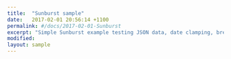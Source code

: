 ```yaml
---
title:  "Sunburst sample"
date:   2017-02-01 20:56:14 +1100
permalink: #/docs/2017-02-01-Sunburst
excerpt: "Simple Sunburst example testing JSON data, date clamping, bread crumb trail, 3 column page layout"
modified:
layout: sample
---
```

<div>
      <link rel="stylesheet" type="text/css" href="20170201_Sunburst/sequences.css"/>
      <script src="//d3js.org/d3.v4.min.js"></script>
    <div id="sequence"></div>
    <div class="colmask blogstyle">
        <div class="colmid">
            <div id="sunburst_svg" class="colleft">
                <div class="chart">
                    <!-- Column 1 end -->
                </div>
                <div class="col2">
                    <!-- Column 2 end -->
                </div>
                <div class="col3">
                    <!-- Column 3 start -->
                </div>
            </div>
    </div>
    </div>
    <div id="footer">
        <!-- <svg width="960" height="500"></svg>-->
    </div>
    <script type="text/javascript" src="20170201_Sunburst/sequences.js"></script>
    </div>
